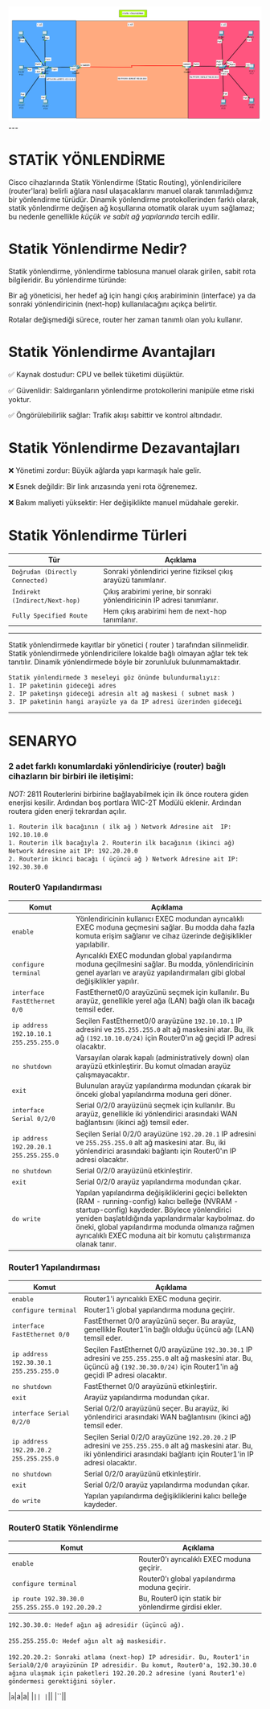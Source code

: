 <img src="https://github.com/reisoglusoftware/Networking-Projects/blob/main/Statik%20Y%C3%B6nlendirme/Statik%20Y%C3%B6nlendirme.png">
---

# STATİK YÖNLENDİRME

Cisco cihazlarında Statik Yönlendirme (Static Routing), yönlendiricilere (router'lara) belirli ağlara nasıl ulaşacaklarını manuel olarak tanımladığımız bir yönlendirme türüdür. Dinamik yönlendirme protokollerinden farklı olarak, statik yönlendirme değişen ağ koşullarına otomatik olarak uyum sağlamaz; bu nedenle genellikle *küçük ve sabit ağ yapılarında* tercih edilir.


# Statik Yönlendirme Nedir?
Statik yönlendirme, yönlendirme tablosuna manuel olarak girilen, sabit rota bilgileridir. Bu yönlendirme türünde:

Bir ağ yöneticisi, her hedef ağ için hangi çıkış arabiriminin (interface) ya da sonraki yönlendiricinin (next-hop) kullanılacağını açıkça belirtir.

Rotalar değişmediği sürece, router her zaman tanımlı olan yolu kullanır.


# Statik Yönlendirme Avantajları

✅ Kaynak dostudur: CPU ve bellek tüketimi düşüktür.

✅ Güvenlidir: Saldırganların yönlendirme protokollerini manipüle etme riski yoktur.

✅ Öngörülebilirlik sağlar: Trafik akışı sabittir ve kontrol altındadır.


# Statik Yönlendirme Dezavantajları

❌ Yönetimi zordur: Büyük ağlarda yapı karmaşık hale gelir.

❌ Esnek değildir: Bir link arızasında yeni rota öğrenemez.

❌ Bakım maliyeti yüksektir: Her değişiklikte manuel müdahale gerekir.

# Statik Yönlendirme Türleri

|Tür|Açıklama|
|-|-|
|`Doğrudan (Directly Connected)`|Sonraki yönlendirici yerine fiziksel çıkış arayüzü tanımlanır.|
|`İndirekt (Indirect/Next-hop)`|Çıkış arabirimi yerine, bir sonraki yönlendiricinin IP adresi tanımlanır.|
|`Fully Specified Route`|Hem çıkış arabirimi hem de next-hop tanımlanır.|

---

Statik yönlendirmede kayıtlar bir yönetici ( router ) tarafından silinmelidir. Statik yönlendirmede yönlendiricilere lokalde bağlı olmayan ağlar tek tek tanıtılır. Dinamik yönlendirmede böyle bir zorunluluk bulunmamaktadır. 

	Statik yönlendirmede 3 meseleyi göz önünde bulundurmalıyız:
    1. IP paketinin gideceği adres
    2. IP paketinşn gideceği adresin alt ağ maskesi ( subnet mask )
    3. IP paketinin hangi arayüzle ya da IP adresi üzerinden gideceği

---

# SENARYO

### 2 adet farklı konumlardaki yönlendiriciye (router) bağlı cihazların bir birbiri ile iletişimi:

*NOT:* 2811 Routerlerini birbirine bağlayabilmek için ilk önce routera  giden enerjisi kesilir. Ardından boş portlara WIC-2T Modülü eklenir. Ardından routera giden enerji tekrardan açılır.

	1. Routerin ilk bacağının ( ilk ağ ) Network Adresine ait  IP: 192.10.10.0
	1. Routerin ilk bacağıyla 2. Routerin ilk bacağının (ikinci ağ) Network Adresine ait IP: 192.20.20.0
	2. Routerin ikinci bacağı ( üçüncü ağ ) Network Adresine ait IP: 192.30.30.0


### Router0 Yapılandırması

|Komut|Açıklama|
|-|-|
|`enable`|Yönlendiricinin kullanıcı EXEC modundan ayrıcalıklı EXEC moduna geçmesini sağlar. Bu modda daha fazla komuta erişim sağlanır ve cihaz üzerinde değişiklikler yapılabilir.|
|`configure terminal`|Ayrıcalıklı EXEC modundan global yapılandırma moduna geçilmesini sağlar. Bu modda, yönlendiricinin genel ayarları ve arayüz yapılandırmaları gibi global değişiklikler yapılır.|
|`interface FastEthernet 0/0`|FastEthernet0/0 arayüzünü seçmek için kullanılır. Bu arayüz, genellikle yerel ağa (LAN) bağlı olan ilk bacağı temsil eder.|
|`ip address 192.10.10.1 255.255.255.0`|Seçilen FastEthernet0/0 arayüzüne `192.10.10.1` IP adresini ve `255.255.255.0` alt ağ maskesini atar. Bu, ilk ağ `(192.10.10.0/24)` için Router0'ın ağ geçidi IP adresi olacaktır.|
|`no shutdown`|Varsayılan olarak kapalı (administratively down) olan arayüzü etkinleştirir. Bu komut olmadan arayüz çalışmayacaktır.|
|`exit`|Bulunulan arayüz yapılandırma modundan çıkarak bir önceki global yapılandırma moduna geri döner.|
|`interface Serial 0/2/0`|Serial 0/2/0 arayüzünü seçmek için kullanılır. Bu arayüz, genellikle iki yönlendirici arasındaki WAN bağlantısını (ikinci ağ) temsil eder.|
|`ip address 192.20.20.1 255.255.255.0`|Seçilen Serial 0/2/0 arayüzüne `192.20.20.1` IP adresini ve `255.255.255.0` alt ağ maskesini atar. Bu, iki yönlendirici arasındaki bağlantı için Router0'ın IP adresi olacaktır.|
|`no shutdown`|Serial 0/2/0 arayüzünü etkinleştirir.|
|`exit`|Serial 0/2/0 arayüz yapılandırma modundan çıkar.|
|`do write`|Yapılan yapılandırma değişikliklerini geçici bellekten (RAM - running-config) kalıcı belleğe (NVRAM - startup-config) kaydeder. Böylece yönlendirici yeniden başlatıldığında yapılandırmalar kaybolmaz. do öneki, global yapılandırma modunda olmanıza rağmen ayrıcalıklı EXEC moduna ait bir komutu çalıştırmanıza olanak tanır.|

### Router1 Yapılandırması

|Komut|Açıklama|
|-|-|
|`enable`|Router1'i ayrıcalıklı EXEC moduna geçirir.|
|`configure terminal`|Router1'i global yapılandırma moduna geçirir.|
|`interface FastEthernet 0/0`|FastEthernet 0/0 arayüzünü seçer. Bu arayüz, genellikle Router1'in bağlı olduğu üçüncü ağı (LAN) temsil eder.|
|`ip address 192.30.30.1 255.255.255.0`|Seçilen FastEthernet 0/0 arayüzüne `192.30.30.1` IP adresini ve `255.255.255.0` alt ağ maskesini atar. Bu, üçüncü ağ `(192.30.30.0/24)` için Router1'in ağ geçidi IP adresi olacaktır.|
|`no shutdown`|FastEthernet 0/0 arayüzünü etkinleştirir.|
|`exit`|Arayüz yapılandırma modundan çıkar.|
|`interface Serial 0/2/0`|Serial 0/2/0 arayüzünü seçer. Bu arayüz, iki yönlendirici arasındaki WAN bağlantısını (ikinci ağ) temsil eder.|
|`ip address 192.20.20.2 255.255.255.0`|Seçilen Serial 0/2/0 arayüzüne `192.20.20.2` IP adresini ve `255.255.255.0` alt ağ maskesini atar. Bu, iki yönlendirici arasındaki bağlantı için Router1'in IP adresi olacaktır.|
|`no shutdown`|Serial 0/2/0 arayüzünü etkinleştirir.|
|`exit`|Serial 0/2/0 arayüz yapılandırma modundan çıkar.|
|`do write`|Yapılan yapılandırma değişikliklerini kalıcı belleğe kaydeder.|

### Router0 Statik Yönlendirme

|Komut|Açıklama|
|-|-|
|`enable`|Router0'ı ayrıcalıklı EXEC moduna geçirir.|
|`configure terminal`|Router0'ı global yapılandırma moduna geçirir.|
|`ip route 192.30.30.0 255.255.255.0 192.20.20.2`|Bu, Router0 için statik bir yönlendirme girdisi ekler.|

	192.30.30.0: Hedef ağın ağ adresidir (üçüncü ağ).

	255.255.255.0: Hedef ağın alt ağ maskesidir.

	192.20.20.2: Sonraki atlama (next-hop) IP adresidir. Bu, Router1'in Serial0/2/0 arayüzünün IP adresidir. Bu komut, Router0'a, 192.30.30.0 ağına ulaşmak için paketleri 192.20.20.2 adresine (yani Router1'e) göndermesi gerektiğini söyler.

|`a`|a|a|
|``||
|``||
|``||























